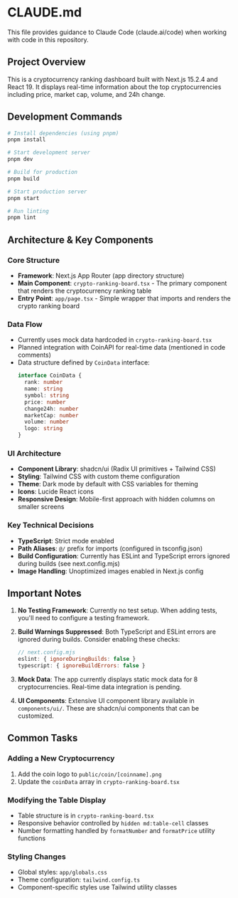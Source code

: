 # CLAUDE.md

This file provides guidance to Claude Code (claude.ai/code) when working with code in this repository.

## Project Overview

This is a cryptocurrency ranking dashboard built with Next.js 15.2.4 and React 19. It displays real-time information about the top cryptocurrencies including price, market cap, volume, and 24h change.

## Development Commands

```bash
# Install dependencies (using pnpm)
pnpm install

# Start development server
pnpm dev

# Build for production
pnpm build

# Start production server
pnpm start

# Run linting
pnpm lint
```

## Architecture & Key Components

### Core Structure
- **Framework**: Next.js App Router (app directory structure)
- **Main Component**: `crypto-ranking-board.tsx` - The primary component that renders the cryptocurrency ranking table
- **Entry Point**: `app/page.tsx` - Simple wrapper that imports and renders the crypto ranking board

### Data Flow
- Currently uses mock data hardcoded in `crypto-ranking-board.tsx`
- Planned integration with CoinAPI for real-time data (mentioned in code comments)
- Data structure defined by `CoinData` interface:
  ```typescript
  interface CoinData {
    rank: number
    name: string
    symbol: string
    price: number
    change24h: number
    marketCap: number
    volume: number
    logo: string
  }
  ```

### UI Architecture
- **Component Library**: shadcn/ui (Radix UI primitives + Tailwind CSS)
- **Styling**: Tailwind CSS with custom theme configuration
- **Theme**: Dark mode by default with CSS variables for theming
- **Icons**: Lucide React icons
- **Responsive Design**: Mobile-first approach with hidden columns on smaller screens

### Key Technical Decisions
- **TypeScript**: Strict mode enabled
- **Path Aliases**: `@/` prefix for imports (configured in tsconfig.json)
- **Build Configuration**: Currently has ESLint and TypeScript errors ignored during builds (see next.config.mjs)
- **Image Handling**: Unoptimized images enabled in Next.js config

## Important Notes

1. **No Testing Framework**: Currently no test setup. When adding tests, you'll need to configure a testing framework.

2. **Build Warnings Suppressed**: Both TypeScript and ESLint errors are ignored during builds. Consider enabling these checks:
   ```javascript
   // next.config.mjs
   eslint: { ignoreDuringBuilds: false }
   typescript: { ignoreBuildErrors: false }
   ```

3. **Mock Data**: The app currently displays static mock data for 8 cryptocurrencies. Real-time data integration is pending.

4. **UI Components**: Extensive UI component library available in `components/ui/`. These are shadcn/ui components that can be customized.

## Common Tasks

### Adding a New Cryptocurrency
1. Add the coin logo to `public/coin/[coinname].png`
2. Update the `coinData` array in `crypto-ranking-board.tsx`

### Modifying the Table Display
- Table structure is in `crypto-ranking-board.tsx`
- Responsive behavior controlled by `hidden md:table-cell` classes
- Number formatting handled by `formatNumber` and `formatPrice` utility functions

### Styling Changes
- Global styles: `app/globals.css`
- Theme configuration: `tailwind.config.ts`
- Component-specific styles use Tailwind utility classes